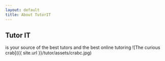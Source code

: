 ```yaml
---
layout: default
title: About TutorIT
---
```

## Tutor IT 
is your source of the best tutors and the best online tutoring
![The curious crab]({{ site.url }}/tutor/assets/crabc.jpg)